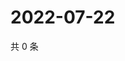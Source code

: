 # 2022-07-22

共 0 条

<!-- BEGIN WEIBO -->
<!-- 最后更新时间 Fri Jul 22 2022 22:15:54 GMT+0800 (China Standard Time) -->

<!-- END WEIBO -->

